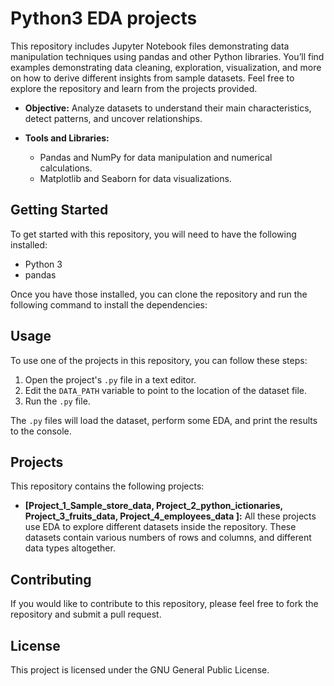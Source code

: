 # Python3 EDA projects

This repository includes Jupyter Notebook files demonstrating data manipulation techniques using pandas and other Python libraries. You’ll find examples demonstrating data cleaning, exploration, visualization, and more on how to derive different insights from sample datasets.
Feel free to explore the repository and learn from the projects provided. 

* **Objective:** Analyze datasets to understand their main characteristics, detect patterns, and uncover relationships.
  
* **Tools and Libraries:** 
  * Pandas and NumPy for data manipulation and numerical calculations.
  * Matplotlib and Seaborn for data visualizations.



## Getting Started

To get started with this repository, you will need to have the following installed:

* Python 3
* pandas

Once you have those installed, you can clone the repository and run the following command to install the dependencies:

## Usage

To use one of the projects in this repository, you can follow these steps:

1. Open the project's `.py` file in a text editor.
2. Edit the `DATA_PATH` variable to point to the location of the dataset file.
3. Run the `.py` file.

The `.py` files will load the dataset, perform some EDA, and print the results to the console.

## Projects

This repository contains the following projects:

* **[Project_1_Sample_store_data, Project_2_python_ictionaries, Project_3_fruits_data, Project_4_employees_data ]:**  All these projects use EDA to explore different datasets inside the repository. These datasets contain various numbers of rows and columns, and different data types altogether.

## Contributing

If you would like to contribute to this repository, please feel free to fork the repository and submit a pull request.

## License

This project is licensed under the GNU General Public License.
